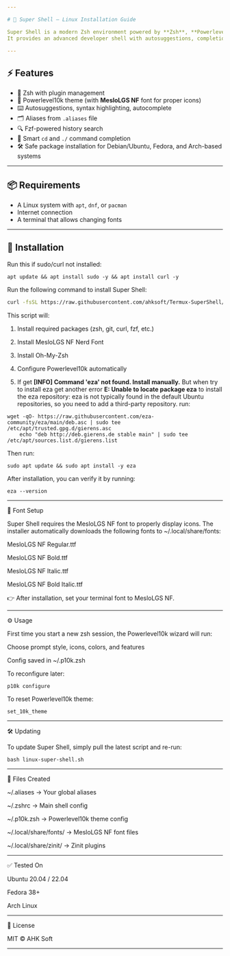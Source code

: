 ```yaml
---

# 🐧 Super Shell – Linux Installation Guide

Super Shell is a modern Zsh environment powered by **Zsh**, **Powerlevel10k**, and **MesloLGS NF Nerd Font**.  
It provides an advanced developer shell with autosuggestions, completions, history search, and a beautiful prompt.

---
```


## ⚡ Features
- 🚀 Zsh with plugin management
- 🎨 Powerlevel10k theme (with **MesloLGS NF** font for proper icons)
- ⌨️ Autosuggestions, syntax highlighting, autocomplete
- 🗂️ Aliases from `.aliases` file
- 🔍 Fzf-powered history search
- 📂 Smart `cd` and `./` command completion
- 🛠️ Safe package installation for Debian/Ubuntu, Fedora, and Arch-based systems

---

## 📦 Requirements
- A Linux system with `apt`, `dnf`, or `pacman`
- Internet connection
- A terminal that allows changing fonts

---

## 🔧 Installation

Run this if sudo/curl not installed:
```
apt update && apt install sudo -y && apt install curl -y
```

Run the following command to install Super Shell:

```bash
curl -fsSL https://raw.githubusercontent.com/ahksoft/Termux-SuperShell/code/linux-super-shell.sh -o ~/linux-super-shell.sh && chmod +x ~/linux-super-shell.sh && bash ~/linux-super-shell.sh
```
This script will:

1. Install required packages (zsh, git, curl, fzf, etc.)


2. Install MesloLGS NF Nerd Font


3. Install Oh-My-Zsh


4. Configure Powerlevel10k automatically


5. If get **[INFO] Command 'eza' not found. Install manually.** But when try to install eza get another error **E: Unable to locate package eza** to install the eza repository: eza is not typically found in the default Ubuntu repositories, so you need to add a third-party repository.
run:
```
wget -qO- https://raw.githubusercontent.com/eza-community/eza/main/deb.asc | sudo tee /etc/apt/trusted.gpg.d/gierens.asc
    echo "deb http://deb.gierens.de stable main" | sudo tee /etc/apt/sources.list.d/gierens.list
```
Then run:
```
sudo apt update && sudo apt install -y eza
```
After installation, you can verify it by running:
```
eza --version
```
---

🎨 Font Setup

Super Shell requires the MesloLGS NF font to properly display icons.
The installer automatically downloads the following fonts to ~/.local/share/fonts:

MesloLGS NF Regular.ttf

MesloLGS NF Bold.ttf

MesloLGS NF Italic.ttf

MesloLGS NF Bold Italic.ttf


👉 After installation, set your terminal font to MesloLGS NF.


---

⚙️ Usage

First time you start a new zsh session, the Powerlevel10k wizard will run:

Choose prompt style, icons, colors, and features

Config saved in ~/.p10k.zsh


To reconfigure later:

```
p10k configure
```

To reset Powerlevel10k theme:

```
set_10k_theme
```

---

🛠️ Updating

To update Super Shell, simply pull the latest script and re-run:

```
bash linux-super-shell.sh
```

---

📂 Files Created

~/.aliases → Your global aliases

~/.zshrc → Main shell config

~/.p10k.zsh → Powerlevel10k theme config

~/.local/share/fonts/ → MesloLGS NF font files

~/.local/share/zinit/ → Zinit plugins



---

✅ Tested On

Ubuntu 20.04 / 22.04

Fedora 38+

Arch Linux



---

📜 License

MIT © AHK Soft


---
